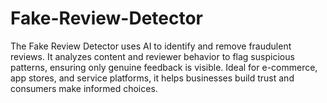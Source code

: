 # Fake-Review-Detector
The Fake Review Detector uses AI to identify and remove fraudulent reviews. It analyzes content and reviewer behavior to flag suspicious patterns, ensuring only genuine feedback is visible. Ideal for e-commerce, app stores, and service platforms, it helps businesses build trust and consumers make informed choices.
